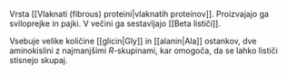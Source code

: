 Vrsta [[Vlaknati (fibrous) proteini|vlaknatih proteinov]]. Proizvajajo ga sviloprejke in pajki. V večini ga sestavljajo [[Beta lističi]].

Vsebuje velike količine [[glicin|Gly]] in [[alanin|Ala]] ostankov, dve aminokislini z najmanjšimi $R$-skupinami, kar omogoča, da se lahko lističi stisnejo skupaj.